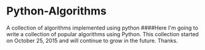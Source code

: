 # Python-Algorithms
A collection of algorithms implemented using python
####Here I'm going to write a collection of popular algorithms using Python. This collection started on October 25, 2015 and will continue to grow in the future. Thanks.
